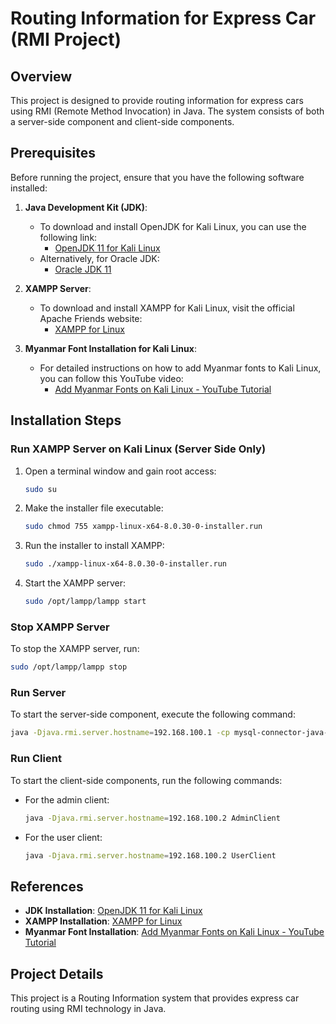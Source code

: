 # Routing Information for Express Car (RMI Project)

## Overview
This project is designed to provide routing information for express cars using RMI (Remote Method Invocation) in Java. The system consists of both a server-side component and client-side components.

## Prerequisites
Before running the project, ensure that you have the following software installed:

1. **Java Development Kit (JDK)**:
   - To download and install OpenJDK for Kali Linux, you can use the following link:
     - [OpenJDK 11 for Kali Linux](https://packages.debian.org/buster/openjdk-11-jdk)
   - Alternatively, for Oracle JDK:
     - [Oracle JDK 11](https://www.oracle.com/java/technologies/javase-jdk11-downloads.html)

2. **XAMPP Server**:
   - To download and install XAMPP for Kali Linux, visit the official Apache Friends website:
     - [XAMPP for Linux](https://www.apachefriends.org/index.html)

3. **Myanmar Font Installation for Kali Linux**:
   - For detailed instructions on how to add Myanmar fonts to Kali Linux, you can follow this YouTube video:
     - [Add Myanmar Fonts on Kali Linux - YouTube Tutorial](https://youtu.be/kI4T-wB4SIw?si=doQh5T9XNKPGa1Ig)

## Installation Steps

### Run XAMPP Server on Kali Linux (Server Side Only)
1. Open a terminal window and gain root access:
   ```bash
   sudo su
   ```

2. Make the installer file executable:
   ```bash
   sudo chmod 755 xampp-linux-x64-8.0.30-0-installer.run
   ```

3. Run the installer to install XAMPP:
   ```bash
   sudo ./xampp-linux-x64-8.0.30-0-installer.run
   ```

4. Start the XAMPP server:
   ```bash
   sudo /opt/lampp/lampp start
   ```

### Stop XAMPP Server
To stop the XAMPP server, run:
```bash
sudo /opt/lampp/lampp stop
```

### Run Server
To start the server-side component, execute the following command:
```bash
java -Djava.rmi.server.hostname=192.168.100.1 -cp mysql-connector-java-8.0.26.jar:jcalendar-1.4.jar:. BusRouteServer
```

### Run Client
To start the client-side components, run the following commands:

- For the admin client:
  ```bash
  java -Djava.rmi.server.hostname=192.168.100.2 AdminClient
  ```

- For the user client:
  ```bash
  java -Djava.rmi.server.hostname=192.168.100.2 UserClient
  ```

## References
- **JDK Installation**: [OpenJDK 11 for Kali Linux](https://packages.debian.org/buster/openjdk-11-jdk)
- **XAMPP Installation**: [XAMPP for Linux](https://www.apachefriends.org/index.html)
- **Myanmar Font Installation**: [Add Myanmar Fonts on Kali Linux - YouTube Tutorial](https://youtu.be/kI4T-wB4SIw?si=doQh5T9XNKPGa1Ig)

## Project Details
This project is a Routing Information system that provides express car routing using RMI technology in Java.
```
